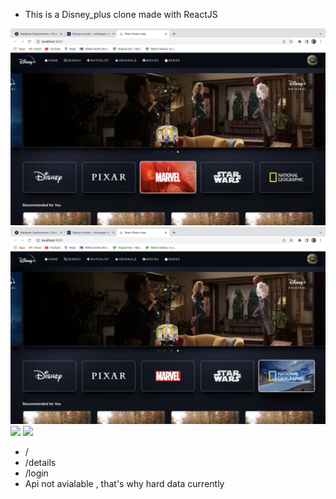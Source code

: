 - This is a Disney_plus clone made with ReactJS

<img src="public/images/ss1.png" width="700">
<img src="public/images/ss2.png" width="700">
<img src="public/images/ss3.png" width="700">
<img src="public/images/ss4.png" width="700">


- /
- /details
- /login
- Api not avialable , that's why hard data currently

